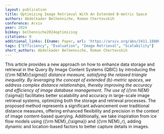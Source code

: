 ```yaml
---
layout: publication
title: Optimizing Image Retrieval With An Extended B-metric Space
authors: Abdelkader Belhenniche, Roman Chertovskih
conference: Arxiv
year: 2024
bibkey: belhenniche2024optimizing
citations: 0
additional_links: [{name: Paper, url: 'https://arxiv.org/abs/2411.18800'}]
tags: ["Efficiency", "Evaluation", "Image Retrieval", "Scalability"]
short_authors: Abdelkader Belhenniche, Roman Chertovskih
---
```

This article provides a new approach on how to enhance data storage and
retrieval in the Query By Image Content Systems (QBIC) by introducing the \(\{\rm
NEM\}_\{\sigma\}\) distance measure, satisfying the relaxed triangle inequality. By
leveraging the concept of extended \(b\)-metric spaces, we address complex
distance relationships, thereby improving the accuracy and efficiency of image
database management. The use of \(\{\rm NEM\}_\{\sigma\}\) facilitates better
scalability and accuracy in large-scale image retrieval systems, optimizing
both the storage and retrieval processes. The proposed method represents a
significant advancement over traditional distance measures, offering enhanced
flexibility and precision in the context of image content-based querying.
Additionally, we take inspiration from ice flow models using \(\{\rm
NEM\}_\{\sigma\}\) and \(\{\rm NEM\}_r\), adding dynamic and location-based factors to
better capture details in images.